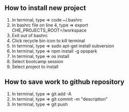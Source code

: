 ## How to install new project
1) In terminal, type => code ~/.bashrc
2) In bashrc file on line 4, type => export CHE_PROJECTS_ROOT=/workspace
3) Exit out of bashrc
4) Click recycle bin icon to kill terminal
5) In terminal, type => sudo apt-get install subversion
6) In terminal, type => npm install -g opspark
7) In terminal, type => os install
8) Select bootcamp session
9) Select project to install

## How to save work to github repository
1) In terminal, type => git add -A
2) In terminal, type => git commit -m "description"
3) In terminal, type => git push
